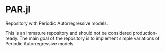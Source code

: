 # PAR.jl
Repository with Periodic Autorregressive models.

This is an immature repository and should not be considered production-ready. The main goal of the repository is to implement simple variations of Periodic Autorregressive models.
